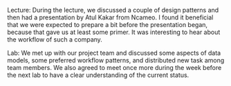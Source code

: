 Lecture:
During the lecture, we discussed a couple of design patterns and then
had a presentation by Atul Kakar from Ncameo. I found it beneficial that
we were expected to prepare a bit before the presentation began, because
that gave us at least some primer. It was interesting to hear about the
workflow of such a company.

Lab:
We met up with our project team and discussed some aspects of data models,
some preferred workflow patterns, and distributed new task among team members.
We also agreed to meet once more during the week before the next lab to have
a clear understanding of the current status.